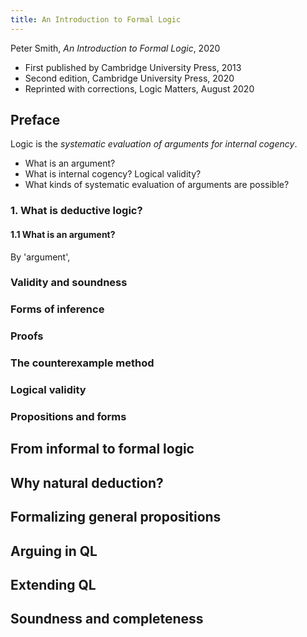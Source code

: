 ```yaml
---
title: An Introduction to Formal Logic
---
```


Peter Smith, _An Introduction to Formal Logic_, 2020
- First published by Cambridge University Press, 2013
- Second edition, Cambridge University Press, 2020
- Reprinted with corrections, Logic Matters, August 2020
<!--more-->

## Preface

Logic is the _systematic evaluation of arguments for internal cogency_.
- What is an argument?
- What is internal cogency? Logical validity?
- What kinds of systematic evaluation of arguments are possible?

### 1. What is deductive logic?

#### 1.1 What is an argument?
By 'argument', 

### Validity and soundness

### Forms of inference

### Proofs

### The counterexample method

### Logical validity

### Propositions and forms


## From informal to formal logic

## Why natural deduction?

## Formalizing general propositions

## Arguing in QL

## Extending QL

## Soundness and completeness